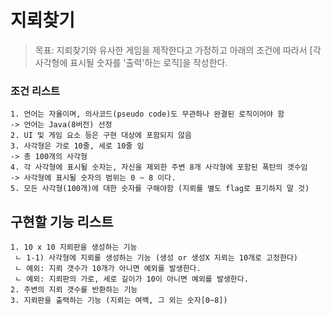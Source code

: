 # 지뢰찾기
> 목표: 지뢰찾기와 유사한 게임을 제작한다고 가정하고 아래의 조건에 따라서 [각 사각형에 표시될 숫자를 '출력'하는 로직]을 작성한다.  <br> 
### 조건 리스트 
~~~
1. 언어는 자율이며, 의사코드(pseudo code)도 무관하나 완결된 로직이어야 함
-> 언어는 Java(8버전) 선정
2. UI 및 게임 요소 등은 구현 대상에 포함되지 않음 
3. 사각형은 가로 10줄, 세로 10줄 임
-> 총 100개의 사각형
4. 각 사각형에 표시될 숫자는, 자신을 제외한 주변 8개 사각형에 포함된 폭탄의 갯수임
-> 사각형에 표시될 숫자의 범위는 0 ~ 8 이다. 
5. 모든 사각형(100개)에 대한 숫자를 구해야함 (지뢰를 별도 flag로 표기하지 말 것)
~~~

## 구현할 기능 리스트
~~~
1. 10 x 10 지뢰판을 생성하는 기능
 ﾤ 1-1) 사각형에 지뢰를 생성하는 기능 (생성 or 생성X 지뢰는 10개로 고정한다)
 ﾤ 예외: 지뢰 갯수가 10개가 아니면 예외를 발생한다.
 ﾤ 예외: 지뢰판의 가로, 세로 길이가 10이 아니면 예외를 발생한다. 
2. 주변의 지뢰 갯수를 반환하는 기능
3. 지뢰판을 출력하는 기능 (지뢰는 여백, 그 외는 숫자[0~8]) 
~~~

